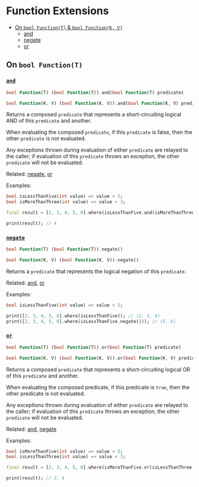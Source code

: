 # Function Extensions

- [On `bool Function(T)` & `bool Function(K, V)`](#on-bool-functiont)
  - [and]
  - [negate]
  - [or]

## On `bool Function(T)`

### [`and`](https://docs.oracle.com/javase/8/docs/api/java/util/function/Predicate.html)

```Dart
bool Function(T) (bool Function(T)).and(bool Function(T) predicate)

bool Function(K, V) (bool Function(K, V)).and(bool Function(K, V) predicate)
```

Returns a composed `predicate` that represents a short-circuiting logical AND of this `predicate` and another.

When evaluating the composed `predicate`, if this `predicate` is false, then the other `predicate` is not evaluated.

Any exceptions thrown during evaluation of either `predicate` are relayed to the caller; if evaluation of this `predicate` throws an exception, the other `predicate` will not be evaluated.

Related: [negate], [or]

Examples:
```Dart
bool isLessThanFive(int value) => value < 5;
bool isMoreThanThree(int value) => value > 3;

final result = [2, 3, 4, 5, 6].where(isLessThanFive.and(isMoreThanThree)).toList();

print(result); // 4
```

### [`negate`](https://docs.oracle.com/javase/8/docs/api/java/util/function/Predicate.html)

```Dart
bool Function(T) (bool Function(T)).negate()

bool Function(K, V) (bool Function(K, V)).negate()
```

Returns a `predicate` that represents the logical negation of this `predicate`.

Related: [and], [or]

Examples:
```Dart
bool isLessThanFive(int value) => value < 5;

print([2, 3, 4, 5, 6].where(isLessThanFive)); // (2, 3, 4)
print([2, 3, 4, 5, 6].where(isLessThanFive.negate())); // (5, 6)
```

### [`or`](https://docs.oracle.com/javase/8/docs/api/java/util/function/Predicate.html)

```Dart
bool Function(T) (bool Function(T)).or(bool Function(T) predicate)

bool Function(K, V) (bool Function(K, V)).or(bool Function(K, V) predicate)
```

Returns a composed `predicate` that represents a short-circuiting logical OR of this `predicate` and another.

When evaluating the composed predicate, if this predicate is `true`, then the other predicate is not evaluated.

Any exceptions thrown during evaluation of either `predicate` are relayed to the caller; if evaluation of this `predicate` throws an exception, the other `predicate` will not be evaluated.

Related: [and], [negate]

Examples:
```Dart
bool isMoreThanFive(int value) => value > 5;
bool isLessThanThree(int value) => value < 3;

final result = [2, 3, 4, 5, 6].where(isMoreThanFive.or(isLessThanThree)).toList();

print(result); // 2, 6
```

[and]: #and
[negate]: #negate
[or]: #or